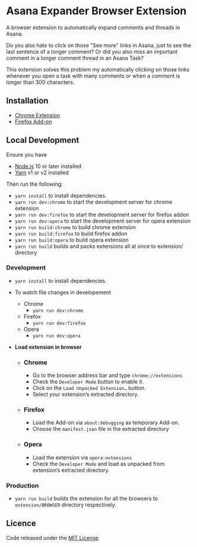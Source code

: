 # Asana Expander Browser Extension

A browser extension to automatically expand comments and threads in Asana.

Do you also hate to click on those "See more" links in Asana, just to see the last sentence of a longer comment? Or did you also miss an important comment in a longer comment thread in an Asana Task?

This extension solves this problem my automatically clicking on those links whenever you open a task with many comments or when a comment is longer than 300 characters.

## Installation

- [Chrome Extension]()
- [Firefox Add-on]()

## Local Development

Ensure you have
- [Node.js](https://nodejs.org) 10 or later installed
- [Yarn](https://yarnpkg.com) v1 or v2 installed

Then run the following:
- `yarn install` to install dependencies.
- `yarn run dev:chrome` to start the development server for chrome extension
- `yarn run dev:firefox` to start the development server for firefox addon
- `yarn run dev:opera` to start the development server for opera extension
- `yarn run build:chrome` to build chrome extension
- `yarn run build:firefox` to build firefox addon
- `yarn run build:opera` to build opera extension
- `yarn run build` builds and packs extensions all at once to extension/ directory

### Development

- `yarn install` to install dependencies.
- To watch file changes in developement

  - Chrome
    - `yarn run dev:chrome`
  - Firefox
    - `yarn run dev:firefox`
  - Opera
    - `yarn run dev:opera`

- **Load extension in browser**

  - ### Chrome

    - Go to the browser address bar and type `chrome://extensions`
    - Check the `Developer Mode` button to enable it.
    - Click on the `Load Unpacked Extension…` button.
    - Select your extension’s extracted directory.

  - ### Firefox

    - Load the Add-on via `about:debugging` as temporary Add-on.
    - Choose the `manifest.json` file in the extracted directory

  - ### Opera

    - Load the extension via `opera:extensions`
    - Check the `Developer Mode` and load as unpacked from extension’s extracted directory.

### Production

- `yarn run build` builds the extension for all the browsers to `extension/BROWSER` directory respectively.

## Licence

Code released under the [MIT License](LICENSE).

